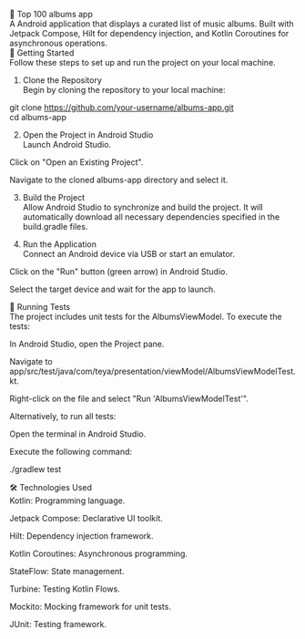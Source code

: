 📀 Top 100 albums app  
A  Android application that displays a curated list of music albums. Built with Jetpack Compose, Hilt for dependency injection, and Kotlin Coroutines for asynchronous operations.  
🚀 Getting Started  
Follow these steps to set up and run the project on your local machine.  

1. Clone the Repository  
Begin by cloning the repository to your local machine:  

git clone https://github.com/your-username/albums-app.git  
cd albums-app  

2. Open the Project in Android Studio  
Launch Android Studio.  

Click on "Open an Existing Project".  

Navigate to the cloned albums-app directory and select it.  

3. Build the Project  
Allow Android Studio to synchronize and build the project. It will automatically download all necessary dependencies specified in the build.gradle files.  

4. Run the Application  
Connect an Android device via USB or start an emulator.  

Click on the "Run" button (green arrow) in Android Studio.  

Select the target device and wait for the app to launch.  

🧪 Running Tests  
The project includes unit tests for the AlbumsViewModel. To execute the tests:  

In Android Studio, open the Project pane.  

Navigate to app/src/test/java/com/teya/presentation/viewModel/AlbumsViewModelTest.kt.  

Right-click on the file and select "Run 'AlbumsViewModelTest'".  

Alternatively, to run all tests:  

Open the terminal in Android Studio.  

Execute the following command:  

./gradlew test  

🛠️ Technologies Used  
Kotlin: Programming language.  

Jetpack Compose: Declarative UI toolkit.  

Hilt: Dependency injection framework.  

Kotlin Coroutines: Asynchronous programming.  

StateFlow: State management.  

Turbine: Testing Kotlin Flows.  

Mockito: Mocking framework for unit tests.  

JUnit: Testing framework.  
